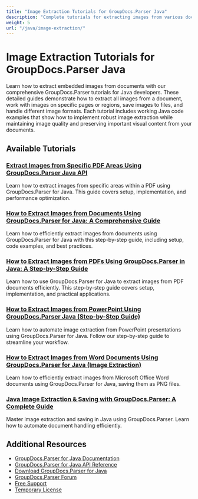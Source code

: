 ```yaml
---
title: "Image Extraction Tutorials for GroupDocs.Parser Java"
description: "Complete tutorials for extracting images from various document formats and saving them as files using GroupDocs.Parser for Java."
weight: 5
url: "/java/image-extraction/"
---
```


# Image Extraction Tutorials for GroupDocs.Parser Java

Learn how to extract embedded images from documents with our comprehensive GroupDocs.Parser tutorials for Java developers. These detailed guides demonstrate how to extract all images from a document, work with images on specific pages or regions, save images to files, and handle different image formats. Each tutorial includes working Java code examples that show how to implement robust image extraction while maintaining image quality and preserving important visual content from your documents.

## Available Tutorials

### [Extract Images from Specific PDF Areas Using GroupDocs.Parser Java API](./image-extraction-pdf-areas-groupdocs-parser-java/)
Learn how to extract images from specific areas within a PDF using GroupDocs.Parser for Java. This guide covers setup, implementation, and performance optimization.

### [How to Extract Images from Documents Using GroupDocs.Parser for Java&#58; A Comprehensive Guide](./extract-images-groupdocs-parser-java/)
Learn how to efficiently extract images from documents using GroupDocs.Parser for Java with this step-by-step guide, including setup, code examples, and best practices.

### [How to Extract Images from PDFs Using GroupDocs.Parser in Java&#58; A Step-by-Step Guide](./extract-images-pdf-groupdocs-parser-java/)
Learn how to use GroupDocs.Parser for Java to extract images from PDF documents efficiently. This step-by-step guide covers setup, implementation, and practical applications.

### [How to Extract Images from PowerPoint Using GroupDocs.Parser Java (Step-by-Step Guide)](./extract-images-powerpoint-groupdocs-parser-java/)
Learn how to automate image extraction from PowerPoint presentations using GroupDocs.Parser for Java. Follow our step-by-step guide to streamline your workflow.

### [How to Extract Images from Word Documents Using GroupDocs.Parser for Java (Image Extraction)](./extract-images-word-docs-groupdocs-parser-java/)
Learn how to efficiently extract images from Microsoft Office Word documents using GroupDocs.Parser for Java, saving them as PNG files.

### [Java Image Extraction & Saving with GroupDocs.Parser&#58; A Complete Guide](./java-image-extraction-saving-groupdocs-parser/)
Master image extraction and saving in Java using GroupDocs.Parser. Learn how to automate document handling efficiently.

## Additional Resources

- [GroupDocs.Parser for Java Documentation](https://docs.groupdocs.com/parser/java/)
- [GroupDocs.Parser for Java API Reference](https://reference.groupdocs.com/parser/java/)
- [Download GroupDocs.Parser for Java](https://releases.groupdocs.com/parser/java/)
- [GroupDocs.Parser Forum](https://forum.groupdocs.com/c/parser)
- [Free Support](https://forum.groupdocs.com/)
- [Temporary License](https://purchase.groupdocs.com/temporary-license/)
